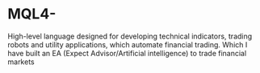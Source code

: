 # MQL4-
High-level language designed for developing technical indicators, trading robots and utility applications, which automate financial trading. Which I have built an EA (Expect Advisor/Artificial intelligence) to trade financial markets
